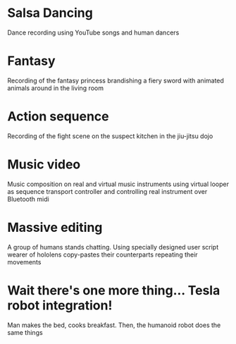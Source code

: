 # Salsa Dancing
Dance recording using YouTube songs and human dancers

# Fantasy
Recording of the fantasy princess brandishing a fiery sword with animated animals around in the living room

# Action sequence
Recording of the fight scene on the suspect kitchen in the jiu-jitsu dojo

# Music video
Music composition on real and virtual music instruments using virtual looper as sequence transport controller and controlling real instrument over Bluetooth midi

# Massive editing
A group of humans stands chatting. Using specially designed user script wearer of hololens copy-pastes their counterparts repeating their movements

# Wait there's one more thing... Tesla robot integration!

Man makes the bed, cooks breakfast. Then, the humanoid robot does the same things
